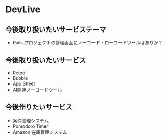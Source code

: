 # DevLive

## 今後取り扱いたいサービステーマ
- Rails プロジェクトの管理画面にノーコード・ローコードツールはありか？


## 今後取り扱いたいサービス
- Retool
- Bubble
- App Sheet
- AI関連ノーコードツール

## 今後作りたいサービス
- 案件管理システム
- Pomodoro Timer
- Amazon 在庫管理システム
